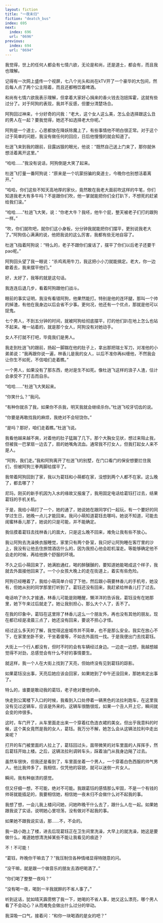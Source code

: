 ```yaml
---
layout: fiction
title: "一夜未归"
fiction: "deatch_bus"
index: 695
next:
  index: 696
  url: "0696"
previous:
  index: 694
  url: "0694"
---
```

我觉得，世上的任何人都会有七情六欲，无论是和尚，还是道士，都会有，而且我也理解。

记得有一次网上盛传一个视屏，七八个光头和尚在kTV开了一个豪华的大包间，然后每人点了两个公主陪着，而且还都畅饮着啤酒。

和尚有七情六欲我表示理解，但拿着大家好心捐来的香火钱去泡妞挥霍，这就有些过分了。对于阿狗的表现，我并不反感，但要分清楚场合。

阿狗回过神来，十分好奇的问我：“老大，这个女人这么美，怎么会选择跟这么丑的男人在一起？要我觉得，她还不如选择老大你呢。”

阿狗是一个道士，心思都放在降妖除魔上了，有些事情他不明白很正常。对于这个过于简单的问题，我没有做任何的回应，日后他慢慢的就会知道了。

杜逍飞来到我的跟前，目露凶狠的眼光，他说：“既然自己送上门来了，那你就休想活着离开这里。”

“哈哈……”我没有说话，阿狗倒是大笑了起来。

杜逍飞打量一番阿狗说：“原来是一个坑蒙拐骗的臭道士，今晚你也别想活着离开。”

“哈哈，你们这些不知天高地厚的家伙，竟然敢在我老大面前吹这样的牛笔，你们知道我老大有多牛吗？不是跟你们吹，他一掌就能把你们全打趴下，不想死的赶紧给我们滚。”

“哈哈……”杜逍飞大笑，说：“你老大牛？我呸，他牛个屁，整天被老子们打的跟狗一样。”

“吹，你们就吹吧，就你们这小身板，分分钟我就能把你们摆平，更别说我老大了。”阿狗信心满满的说，他把我说的这么厉害，我都有些无地自容了。

杜逍飞指着阿狗说：“特么的，老子不跟你们废话了，摆平了你们以后老子还要干pao呢。”

阿狗回头望了我一眼说：“杀鸡焉用牛刀，我这把小小刀就能搞定。老大，你一边歇着去，我来摆平他们。”

好，太好了，我等的就是这句话。

我连连后退几步，看着阿狗跟他们战斗。

眼前的事实证明，我没有看错阿狗，他果然能打。特别是他的连环腿，那叫一个帅的掉渣，有他在我身边以后会省不少事。更何况，他还有一个优点，那就是他可以捉鬼。

七个男人，不到五分钟的时间，就被阿狗给彻底摆平，打的他们趴在地上怎么也站不起来。唯一站着的，就是那个女人，阿狗没有对她动手。

女人不打就不打吧，毕竟我们是男人。

我走到杜逍飞的跟前，扬起一脚踹在他的肚子上，拿出那把瑞士军刀，对准他的小弟弟说：“我再跟你说一遍，林香儿是我的女人，以后不准你再纠缠他，不然我会让你生不如死，不信咱们走着瞧。”

一个男人，如果没有了那东西，绝对是生不如死。像杜逍飞这样的浪子人渣，估计会承受不了打击而自杀。

“哈哈……”杜逍飞大笑起来。

“你笑什么？”我问。

“有种你就杀了我，如果你不杀我，明天我就会继续杀你。”杜逍飞咬牙切齿的说。

“你要是再敢找我的麻烦，我绝对不会轻饶你。”

“是吗？那好，咱们走着瞧。”杜逍飞说。

我看他越来越不爽，对着他的肚子猛踹了几下。那个大胸女见状，想过来阻止我，但被我一巴掌扇一边去了，扇的她嘴角流血。通常我不打女人，但我打起女人来不是人。

“阿狗，我们走。”我和阿狗离开了杜逍飞的别墅，在门口看门的保安想要拦住我们，但被阿狗三拳两脚给摆平了。

我带着阿狗回到了家，我以为葛钰和小萌都在家，没想到两个人都不在家。这么晚了，都去哪了？

尼玛，刚买的新手机因为入水的缘故又报废了，我用固定电话给葛钰打过去，结果葛钰的手机关机。

于是，我给小萌打了一个，她的通了，她说她在跟同学们一起玩，有一个要好的同学过生日，她晚一点儿才能回来。我问小萌知道葛钰去哪吗，她说不知道，可能去闺蜜林香儿那了，她说的只是可能，并不能确定。

我估摸着葛钰去找林香儿的面大，只是这么晚不回来，难免让我有些不放心。

我让阿狗去洗澡换衣服睡觉，家里只有两个卧室，我只好让阿狗睡在客厅里的沙上，我没有让他去住旅馆酒店什么的，因为我担心他会趁机溜走。等能够确定他不会走的时候，再给他换个舒服的环境。

不久之后小萌回来了，她满脸通红，喝的醉醺醺的，要知道她能喝成这个样子，我就去外面接他回来了。一个小女孩大晚上的走在街道上，着实有些危险。

阿狗已经睡着了，我给小萌简单介绍了下他，然后跟小萌要林香儿的手机号，她没有，但她从别的同学那里打听到了。葛钰还没有回来，我赶紧给林香儿打了过去。

电话响了许久才接通，林香儿可能是刚睡醒，懒洋洋的告诉我，葛钰没有在她那里，她下午来过后就走了。她让我别担心，那么大个人了，丢不了。

在我的印象中，葛钰在这里除了林香儿这么一个朋友外，再也没有其他的朋友。现在都已经是凌晨三点了，她还没有回来，要说不担心才怪。

经过这么多天的了解，我觉得这座城市并不简单，也不是那么安全。我实在放心不下，在家里坐卧不安，干坐着傻等，不如去外面找一找。于是我便出门去找葛钰。

大街上一个行人都没有，但时不时的会有车辆经过身边。一边走一边想，我越想越觉得不对劲，总感觉会有什么不好的事情要生。

就这样，我一个人在大街上找到了天亮，但始终没有见到葛钰的踪影。

如果葛钰没出事，天亮后她应该会回家，如果她到了中午还没回来，那她肯定出事了。

特么的，谁要是敢动我的葛钰，老子绝对要他的命。

快走到公寓楼下入口的时候，我看到入口处停着一辆黑色的法拉利跑车，在这里我没有见过这辆车，应该是外来的。这辆车很酷很炫，如果一个丑人开上它，瞬间就会变的帅很多。

这时，车门开了，从车里面走出来一个穿着红色连衣裙的美女。但出乎我意料的时候，这个美女竟然是我的女人，葛钰。我万分不解，她怎么会从这辆法拉利中走出来呢？

打开的车门被里面的人拉上了，葛钰回过头，面带微笑的对车里面的人挥挥手，然后葛钰开始上楼。之后，这辆法拉利调转车头，踩着油门从我身边飚了过去。

虽然车很快，但我还是看到了，车里面坐着一个男人，一个穿着白色西服的帅气男人。他比我帅多了，我相信，仅凭他的容貌，就可以迷倒一片女人。

瞬间，我有种崩溃的感觉。

但又仔细一想，不可能，绝对不可能。我跟葛钰的感情那么牢固，不是一个有钱的帅哥就能插足的，我要相信她，相信她一夜未归不会做什么对不起我的事。

我想了想，一会儿我上楼问问她，问她昨晚干什么去了，跟什么人在一起。如果她跟我说了实话，说明她心里坦荡，没有做对不起我的事。

如果她不跟我说实话，那……不，不会的。

我一路小跑上了楼，进去后现葛钰正在卫生间里洗澡，大早上的就洗澡，她这是要做什么，难道她想清洗掉某些不能让我看见的痕迹？

不！不可能！

“葛钰，昨晚你干嘛去了？”我压制住各种情绪显得特随意的问。

“没干嘛，就是跟一个做音乐的朋友去酒吧喝酒了。”

“你们喝了整整一夜吗？”

“没有喝一夜，喝到一半我就醉的不省人事了。”

听到这话，犹如晴天霹雳劈了我一下，她喝的不省人事，她又这么漂亮，哪个男人看了不会动心？从而难免会做出什么过分的举动。

我深吸一口气，接着问：“和你一块喝酒的是女的吧？”